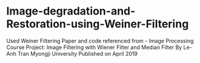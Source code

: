 # Image-degradation-and-Restoration-using-Weiner-Filtering
Used Weiner Filtering
Paper and code referenced from - 
  Image Processing Course Project: Image Filtering with Wiener Filter and Median Filter 
  By Le-Anh Tran
  Myongji University
  Published on April 2019
